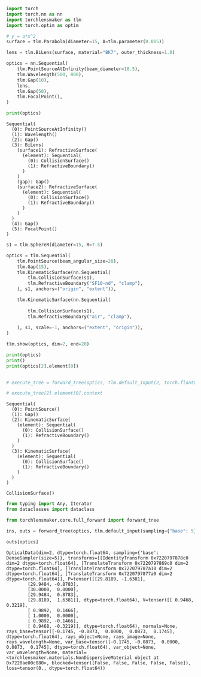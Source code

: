 ```python
import torch
import torch.nn as nn
import torchlensmaker as tlm
import torch.optim as optim

# y = a*x^2
surface = tlm.Parabola(diameter=15, A=tlm.parameter(0.015))

lens = tlm.BiLens(surface, material="BK7", outer_thickness=1.0)

optics = nn.Sequential(
    tlm.PointSourceAtInfinity(beam_diameter=18.5),
    tlm.Wavelength(500, 800),
    tlm.Gap(10),
    lens,
    tlm.Gap(50),
    tlm.FocalPoint(),
)

print(optics)
```

    Sequential(
      (0): PointSourceAtInfinity()
      (1): Wavelength()
      (2): Gap()
      (3): BiLens(
        (surface1): RefractiveSurface(
          (element): Sequential(
            (0): CollisionSurface()
            (1): RefractiveBoundary()
          )
        )
        (gap): Gap()
        (surface2): RefractiveSurface(
          (element): Sequential(
            (0): CollisionSurface()
            (1): RefractiveBoundary()
          )
        )
      )
      (4): Gap()
      (5): FocalPoint()
    )



```python
s1 = tlm.SphereR(diameter=15, R=7.5)

optics = tlm.Sequential(
    tlm.PointSource(beam_angular_size=20),
    tlm.Gap(15),
    tlm.KinematicSurface(nn.Sequential(
        tlm.CollisionSurface(s1),
        tlm.RefractiveBoundary("SF10-nd", "clamp"),
    ), s1, anchors=("origin", "extent")),

    tlm.KinematicSurface(nn.Sequential(
        
        tlm.CollisionSurface(s1),
        tlm.RefractiveBoundary("air", "clamp"),
        
    ), s1, scale=-1, anchors=("extent", "origin")),
)

tlm.show(optics, dim=2, end=20)
```


<TLMViewer src="./test_full_forward_tlmviewer/test_full_forward_0.json" />



```python
print(optics)
print()
print(optics[2].element[0])

      
# execute_tree = forward_tree(optics, tlm.default_input(2, torch.float64, sampling={"base": 5}))

# execute_tree[2].element[0].context
```

    Sequential(
      (0): PointSource()
      (1): Gap()
      (2): KinematicSurface(
        (element): Sequential(
          (0): CollisionSurface()
          (1): RefractiveBoundary()
        )
      )
      (3): KinematicSurface(
        (element): Sequential(
          (0): CollisionSurface()
          (1): RefractiveBoundary()
        )
      )
    )
    
    CollisionSurface()



```python
from typing import Any, Iterator
from dataclasses import dataclass

from torchlensmaker.core.full_forward import forward_tree

ins, outs = forward_tree(optics, tlm.default_input(sampling={"base": 5}, dim=2, dtype=torch.float64))
```


```python
outs[optics]
```




    OpticalData(dim=2, dtype=torch.float64, sampling={'base': DenseSampler(size=5)}, transforms=[[IdentityTransform 0x7220797878c0 dim=2 dtype=torch.float64], [TranslateTransform 0x7220797869c0 dim=2 dtype=torch.float64], [TranslateTransform 0x722079787a10 dim=2 dtype=torch.float64], [TranslateTransform 0x7220797877a0 dim=2 dtype=torch.float64]], P=tensor([[29.8189, -1.6381],
            [29.9484, -0.8783],
            [30.0000,  0.0000],
            [29.9484,  0.8783],
            [29.8189,  1.6381]], dtype=torch.float64), V=tensor([[ 0.9468,  0.3219],
            [ 0.9892,  0.1466],
            [ 1.0000,  0.0000],
            [ 0.9892, -0.1466],
            [ 0.9468, -0.3219]], dtype=torch.float64), normals=None, rays_base=tensor([-0.1745, -0.0873,  0.0000,  0.0873,  0.1745], dtype=torch.float64), rays_object=None, rays_image=None, rays_wavelength=None, var_base=tensor([-0.1745, -0.0873,  0.0000,  0.0873,  0.1745], dtype=torch.float64), var_object=None, var_wavelength=None, material=<torchlensmaker.materials.NonDispersiveMaterial object at 0x7220ae00c080>, blocked=tensor([False, False, False, False, False]), loss=tensor(0., dtype=torch.float64))


